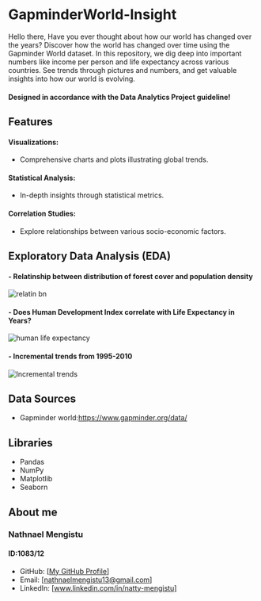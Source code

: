 # GapminderWorld-Insight
Hello there, Have you ever thought about how our world has changed over the years? Discover how the world has changed over time using the Gapminder World dataset. In this repository, we dig deep into important numbers like income per person and life expectancy across various countries. See trends through pictures and numbers, and get valuable insights into how our world is evolving.
#### Designed in accordance with the Data Analytics Project guideline!
## Features
#### Visualizations:
- Comprehensive charts and plots illustrating global trends.
#### Statistical Analysis:
- In-depth insights through statistical metrics.
#### Correlation Studies:
- Explore relationships between various socio-economic factors.
## Exploratory Data Analysis (EDA)
#### - Relatinship between distribution of forest cover and population density
![relatin bn](https://github.com/tiNa5113/GapminderWord-Insight/assets/83579902/69efa598-2759-4bdf-a712-98edd2e496eb)
#### - Does Human Development Index correlate with Life Expectancy in Years?
![human life expectancy](https://github.com/tiNa5113/GapminderWord-Insight/assets/83579902/6ebb1fc6-0f0b-4cb2-a026-a69fd53e6446)
#### - Incremental trends from 1995-2010
![Incremental trends](https://github.com/tiNa5113/GapminderWord-Insight/assets/83579902/db3dec87-9613-42fd-a584-e19ab954a1d8)
## Data Sources
- Gapminder world:https://www.gapminder.org/data/
## Libraries 
- Pandas
- NumPy
- Matplotlib
- Seaborn

## About me

### Nathnael Mengistu
#### ID:1083/12

- GitHub: [[My GitHub Profile](https://github.com/tiNa5113)]
- Email: [nathnaelmengistu13@gmail.com]
- LinkedIn: [www.linkedin.com/in/natty-mengistu]


